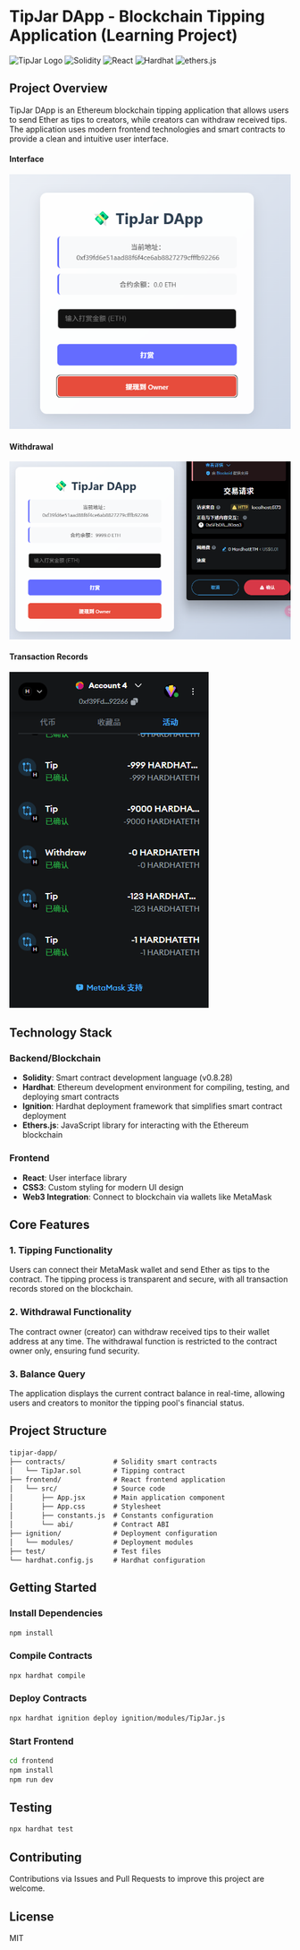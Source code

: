 # TipJar DApp - Blockchain Tipping Application (Learning Project)

![TipJar Logo](https://img.shields.io/badge/TipJar-DApp-blue)
![Solidity](https://img.shields.io/badge/Solidity-0.8.28-blue)
![React](https://img.shields.io/badge/React-19.x-61dafb)
![Hardhat](https://img.shields.io/badge/Hardhat-2.x-yellow)
![ethers.js](https://img.shields.io/badge/ethers.js-5.x-purple)

## Project Overview

TipJar DApp is an Ethereum blockchain tipping application that allows users to send Ether as tips to creators, while creators can withdraw received tips. The application uses modern frontend technologies and smart contracts to provide a clean and intuitive user interface.

#### Interface

![Interface](frontend/src/assets/界面.jpg)

#### Withdrawal

![Withdrawal](frontend/src/assets/提现.jpg)

#### Transaction Records

![Records](frontend/src/assets/记录.jpg)

## Technology Stack

### Backend/Blockchain

- **Solidity**: Smart contract development language (v0.8.28)
- **Hardhat**: Ethereum development environment for compiling, testing, and deploying smart contracts
- **Ignition**: Hardhat deployment framework that simplifies smart contract deployment
- **Ethers.js**: JavaScript library for interacting with the Ethereum blockchain

### Frontend

- **React**: User interface library
- **CSS3**: Custom styling for modern UI design
- **Web3 Integration**: Connect to blockchain via wallets like MetaMask

## Core Features

### 1. Tipping Functionality

Users can connect their MetaMask wallet and send Ether as tips to the contract. The tipping process is transparent and secure, with all transaction records stored on the blockchain.

### 2. Withdrawal Functionality

The contract owner (creator) can withdraw received tips to their wallet address at any time. The withdrawal function is restricted to the contract owner only, ensuring fund security.

### 3. Balance Query

The application displays the current contract balance in real-time, allowing users and creators to monitor the tipping pool's financial status.

## Project Structure

```
tipjar-dapp/
├── contracts/            # Solidity smart contracts
│   └── TipJar.sol        # Tipping contract
├── frontend/             # React frontend application
│   └── src/              # Source code
│       ├── App.jsx       # Main application component
│       ├── App.css       # Stylesheet
│       ├── constants.js  # Constants configuration
│       └── abi/          # Contract ABI
├── ignition/             # Deployment configuration
│   └── modules/          # Deployment modules
├── test/                 # Test files
└── hardhat.config.js     # Hardhat configuration
```

## Getting Started

### Install Dependencies

```bash
npm install
```

### Compile Contracts

```bash
npx hardhat compile
```

### Deploy Contracts

```bash
npx hardhat ignition deploy ignition/modules/TipJar.js
```

### Start Frontend

```bash
cd frontend
npm install
npm run dev
```

## Testing

```bash
npx hardhat test
```

## Contributing

Contributions via Issues and Pull Requests to improve this project are welcome.

## License

MIT
